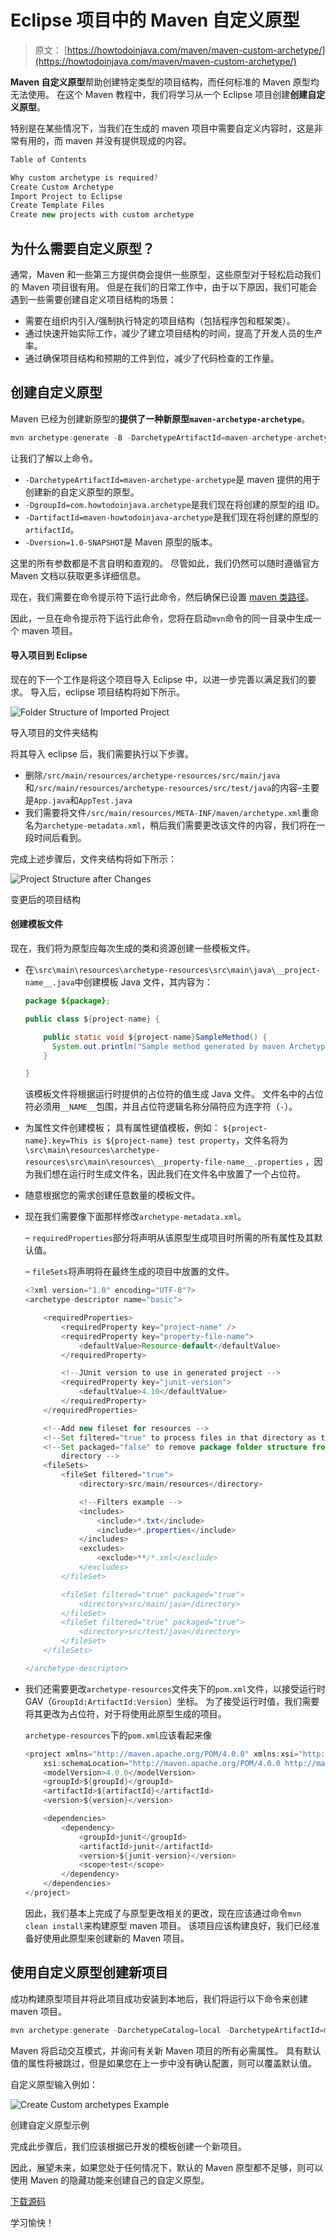 # Eclipse 项目中的 Maven 自定义原型

> 原文： [https://howtodoinjava.com/maven/maven-custom-archetype/](https://howtodoinjava.com/maven/maven-custom-archetype/)

**Maven 自定义原型**帮助创建特定类型的项目结构，而任何标准的 Maven 原型均无法使用。 在这个 Maven 教程中，我们将学习从一个 Eclipse 项目创建**创建自定义原型**。

特别是在某些情况下，当我们在生成的 maven 项目中需要自定义内容时，这是非常有用的，而 maven 并没有提供现成的内容。

```java
Table of Contents

Why custom archetype is required?
Create Custom Archetype
Import Project to Eclipse
Create Template Files
Create new projects with custom archetype

```

## 为什么需要自定义原型？

通常，Maven 和一些第三方提供商会提供一些原型，这些原型对于轻松启动我们的 Maven 项目很有用。 但是在我们的日常工作中，由于以下原因，我们可能会遇到一些需要创建自定义项目结构的场景：

*   需要在组织内引入/强制执行特定的项目结构（包括程序包和框架类）。
*   通过快速开始实际工作，减少了建立项目结构的时间，提高了开发人员的生产率。
*   通过确保项目结构和预期的工件到位，减少了代码检查的工作量。

## 创建自定义原型

Maven 已经为创建新原型的**提供了一种新原型`maven-archetype-archetype`**。

```java
mvn archetype:generate -B -DarchetypeArtifactId=maven-archetype-archetype  -DgroupId=com.howtodoinjava.archetype -DartifactId=maven-howtodoinjava-archetype -Dversion=1.0-SNAPSHOT

```

让我们了解以上命令。

*   `-DarchetypeArtifactId=maven-archetype-archetype`是 maven 提供的用于创建新的自定义原型的原型。
*   `-DgroupId=com.howtodoinjava.archetype`是我们现在将创建的原型的组 ID。
*   `-DartifactId=maven-howtodoinjava-archetype`是我们现在将创建的原型的`artifactId`。
*   `-Dversion=1.0-SNAPSHOT`是 Maven 原型的版本。

这里的所有参数都是不言自明和直观的。 尽管如此，我们仍然可以随时遵循官方 Maven 文档以获取更多详细信息。

现在，我们需要在命令提示符下运行此命令，然后确保已设置 [maven 类路径](//howtodoinjava.com/maven/how-to-install-maven-on-windows-7/)。

因此，一旦在命令提示符下运行此命令，您将在启动`mvn`命令的同一目录中生成一个 maven 项目。

#### 导入项目到 Eclipse

现在的下一个工作是将这个项目导入 Eclipse 中，以进一步完善以满足我们的要求。 导入后，eclipse 项目结构将如下所示。

![Folder Structure of Imported Project](img/7dce0e95265c15b2ad5b2f90c678d843.png)

导入项目的文件夹结构



将其导入 eclipse 后，我们需要执行以下步骤。

*   删除`/src/main/resources/archetype-resources/src/main/java`和`/src/main/resources/archetype-resources/src/test/java`的内容–主要是`App.java`和`AppTest.java`
*   我们需要将文件`/src/main/resources/META-INF/maven/archetype.xml`重命名为`archetype-metadata.xml`，稍后我们需要更改该文件的内容，我们将在一段时间后看到。

完成上述步骤后，文件夹结构将如下所示：

![Project Structure after Changes](img/eab9cc8dd0149458c00734c52ef091bf.png)

变更后的项目结构



#### 创建模板文件

现在，我们将为原型应每次生成的类和资源创建一些模板文件。

*   在`\src\main\resources\archetype-resources\src\main\java\__project-name__.java`中创建模板 Java 文件，其内容为：

    ```java
    package ${package};

    public class ${project-name} {

        public static void ${project-name}SampleMethod() {
          System.out.println("Sample method generated by maven Archetype..");
        }

    }

    ```

    该模板文件将根据运行时提供的占位符的值生成 Java 文件。 文件名中的占位符必须用`__NAME__`包围，并且占位符逻辑名称分隔符应为连字符（`-`）。

*   为属性文件创建模板； 具有属性键值模板，例如：
    `${project-name}.key=This is ${project-name} test property`，文件名将为`\src\main\resources\archetype-resources\src\main\resources\__property-file-name__.properties`
    ，因为我们想在运行时生成文件名，因此我们在文件名中放置了一个占位符。
*   随意根据您的需求创建任意数量的模板文件。
*   现在我们需要像下面那样修改`archetype-metadata.xml`。

    – `requiredProperties`部分将声明从该原型生成项目时所需的所有属性及其默认值。

    – `fileSets`将声明将在最终生成的项目中放置的文件。

    ```java
    <?xml version="1.0" encoding="UTF-8"?>
    <archetype-descriptor name="basic">

    	<requiredProperties>
    		<requiredProperty key="project-name" />
    		<requiredProperty key="property-file-name">
    			<defaultValue>Resource-default</defaultValue>
    		</requiredProperty>

    		<!--JUnit version to use in generated project -->
    		<requiredProperty key="junit-version">
    			<defaultValue>4.10</defaultValue>
    		</requiredProperty>
    	</requiredProperties>

    	<!--Add new fileset for resources -->
    	<!--Set filtered="true" to process files in that directory as templates -->
    	<!--Set packaged="false" to remove package folder structure from resource 
    		directory -->
    	<fileSets>
    		<fileSet filtered="true">
    			<directory>src/main/resources</directory>

    			<!--Filters example -->
    			<includes>
    				<include>*.txt</include>
    				<include>*.properties</include>
    			</includes>
    			<excludes>
    				<exclude>**/*.xml</exclude>
    			</excludes>
    		</fileSet>

    		<fileSet filtered="true" packaged="true">
    			<directory>src/main/java</directory>
    		</fileSet>
    		<fileSet filtered="true" packaged="true">
    			<directory>src/test/java</directory>
    		</fileSet>
    	</fileSets>

    </archetype-descriptor>

    ```

*   我们还需要更改`archetype-resources`文件夹下的`pom.xml`文件，以接受运行时 GAV（`GroupId:ArtifactId:Version`）坐标。 为了接受运行时值，我们需要将其更改为占位符，对于将使用此原型生成的项目。

    `archetype-resources`下的`pom.xml`应该看起来像

    ```java
    <project xmlns="http://maven.apache.org/POM/4.0.0" xmlns:xsi="http://www.w3.org/2001/XMLSchema-instance"
    	xsi:schemaLocation="http://maven.apache.org/POM/4.0.0 http://maven.apache.org/maven-v4_0_0.xsd">
    	<modelVersion>4.0.0</modelVersion>
    	<groupId>${groupId}</groupId>
    	<artifactId>${artifactId}</artifactId>
    	<version>${version}</version>

    	<dependencies>
    		<dependency>
    			<groupId>junit</groupId>
    			<artifactId>junit</artifactId>
    			<version>${junit-version}</version>
    			<scope>test</scope>
    		</dependency>
    	</dependencies>
    </project>

    ```

    因此，我们基本上完成了与原型更改相关的更改，现在应该通过命令`mvn clean install`来构建原型 maven 项目。 该项目应该构建良好，我们已经准备好使用此原型来创建新的 Maven 项目。

## 使用自定义原型创建新项目

成功构建原型项目并将此项目成功安装到本地后，我们将运行以下命令来创建 maven 项目。

```java
mvn archetype:generate -DarchetypeCatalog=local -DarchetypeArtifactId=maven-howtodoinjava-archetype -DarchetypeGroupId=com.howtodoinjava.archetype -DarchetypeVersion=1.0-SNAPSHOT

```

Maven 将启动交互模式，并询问有关新 Maven 项目的所有必需属性。 具有默认值的属性将被跳过，但是如果您在上一步中没有确认配置，则可以覆盖默认值。

自定义原型输入例如：

![Create Custom archetypes Example](img/32e904125b5cefbf8a576f6b780393cc.png)

创建自定义原型示例



完成此步骤后，我们应该根据已开发的模板创建一个新项目。

因此，展望未来，如果您处于任何情况下，默认的 Maven 原型都不足够，则可以使用 Maven 的隐藏功能来创建自己的自定义原型。

[下载源码](//howtodoinjava.com/wp-content/downloads/maven-howtodoinjava-archetype.zip)

学习愉快！
